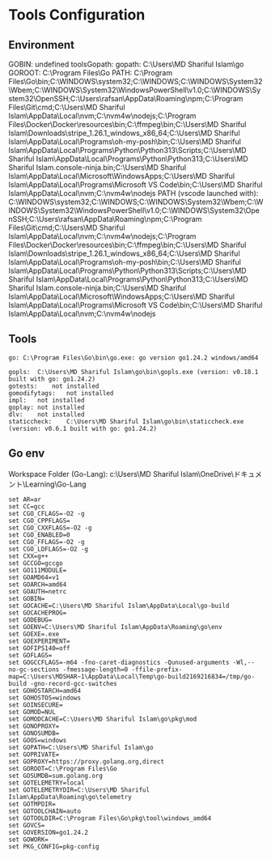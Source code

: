 # Tools Configuration


## Environment

GOBIN: undefined
toolsGopath: 
gopath: C:\Users\MD Shariful Islam\go
GOROOT: C:\Program Files\Go
PATH: C:\Program Files\Go\bin;C:\WINDOWS\system32;C:\WINDOWS;C:\WINDOWS\System32\Wbem;C:\WINDOWS\System32\WindowsPowerShell\v1.0\;C:\WINDOWS\System32\OpenSSH\;C:\Users\rafsan\AppData\Roaming\npm;C:\Program Files\Git\cmd;C:\Users\MD Shariful Islam\AppData\Local\nvm;C:\nvm4w\nodejs;C:\Program Files\Docker\Docker\resources\bin;C:\ffmpeg\bin;C:\Users\MD Shariful Islam\Downloads\stripe_1.26.1_windows_x86_64;C:\Users\MD Shariful Islam\AppData\Local\Programs\oh-my-posh\bin\;C:\Users\MD Shariful Islam\AppData\Local\Programs\Python\Python313\Scripts\;C:\Users\MD Shariful Islam\AppData\Local\Programs\Python\Python313\;C:\Users\MD Shariful Islam\.console-ninja\.bin;C:\Users\MD Shariful Islam\AppData\Local\Microsoft\WindowsApps;C:\Users\MD Shariful Islam\AppData\Local\Programs\Microsoft VS Code\bin;C:\Users\MD Shariful Islam\AppData\Local\nvm;C:\nvm4w\nodejs
PATH (vscode launched with): C:\WINDOWS\system32;C:\WINDOWS;C:\WINDOWS\System32\Wbem;C:\WINDOWS\System32\WindowsPowerShell\v1.0\;C:\WINDOWS\System32\OpenSSH\;C:\Users\rafsan\AppData\Roaming\npm;C:\Program Files\Git\cmd;C:\Users\MD Shariful Islam\AppData\Local\nvm;C:\nvm4w\nodejs;C:\Program Files\Docker\Docker\resources\bin;C:\ffmpeg\bin;C:\Users\MD Shariful Islam\Downloads\stripe_1.26.1_windows_x86_64;C:\Users\MD Shariful Islam\AppData\Local\Programs\oh-my-posh\bin\;C:\Users\MD Shariful Islam\AppData\Local\Programs\Python\Python313\Scripts\;C:\Users\MD Shariful Islam\AppData\Local\Programs\Python\Python313\;C:\Users\MD Shariful Islam\.console-ninja\.bin;C:\Users\MD Shariful Islam\AppData\Local\Microsoft\WindowsApps;C:\Users\MD Shariful Islam\AppData\Local\Programs\Microsoft VS Code\bin;C:\Users\MD Shariful Islam\AppData\Local\nvm;C:\nvm4w\nodejs

## Tools

	go:	C:\Program Files\Go\bin\go.exe: go version go1.24.2 windows/amd64

	gopls:	C:\Users\MD Shariful Islam\go\bin\gopls.exe	(version: v0.18.1 built with go: go1.24.2)
	gotests:	not installed
	gomodifytags:	not installed
	impl:	not installed
	goplay:	not installed
	dlv:	not installed
	staticcheck:	C:\Users\MD Shariful Islam\go\bin\staticcheck.exe	(version: v0.6.1 built with go: go1.24.2)

## Go env

Workspace Folder (Go-Lang): c:\Users\MD Shariful Islam\OneDrive\ドキュメント\Learning\Go-Lang

	set AR=ar
	set CC=gcc
	set CGO_CFLAGS=-O2 -g
	set CGO_CPPFLAGS=
	set CGO_CXXFLAGS=-O2 -g
	set CGO_ENABLED=0
	set CGO_FFLAGS=-O2 -g
	set CGO_LDFLAGS=-O2 -g
	set CXX=g++
	set GCCGO=gccgo
	set GO111MODULE=
	set GOAMD64=v1
	set GOARCH=amd64
	set GOAUTH=netrc
	set GOBIN=
	set GOCACHE=C:\Users\MD Shariful Islam\AppData\Local\go-build
	set GOCACHEPROG=
	set GODEBUG=
	set GOENV=C:\Users\MD Shariful Islam\AppData\Roaming\go\env
	set GOEXE=.exe
	set GOEXPERIMENT=
	set GOFIPS140=off
	set GOFLAGS=
	set GOGCCFLAGS=-m64 -fno-caret-diagnostics -Qunused-arguments -Wl,--no-gc-sections -fmessage-length=0 -ffile-prefix-map=C:\Users\MDSHAR~1\AppData\Local\Temp\go-build2169216834=/tmp/go-build -gno-record-gcc-switches
	set GOHOSTARCH=amd64
	set GOHOSTOS=windows
	set GOINSECURE=
	set GOMOD=NUL
	set GOMODCACHE=C:\Users\MD Shariful Islam\go\pkg\mod
	set GONOPROXY=
	set GONOSUMDB=
	set GOOS=windows
	set GOPATH=C:\Users\MD Shariful Islam\go
	set GOPRIVATE=
	set GOPROXY=https://proxy.golang.org,direct
	set GOROOT=C:\Program Files\Go
	set GOSUMDB=sum.golang.org
	set GOTELEMETRY=local
	set GOTELEMETRYDIR=C:\Users\MD Shariful Islam\AppData\Roaming\go\telemetry
	set GOTMPDIR=
	set GOTOOLCHAIN=auto
	set GOTOOLDIR=C:\Program Files\Go\pkg\tool\windows_amd64
	set GOVCS=
	set GOVERSION=go1.24.2
	set GOWORK=
	set PKG_CONFIG=pkg-config
	